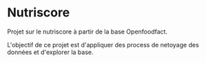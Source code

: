 # Nutriscore
Projet sur le nutriscore à partir de la base Openfoodfact.

L'objectif de ce projet est d'appliquer des process de netoyage des données et d'explorer la base.
